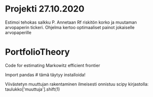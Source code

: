 # Projekti 27.10.2020

Estimoi tehokas salkku P. Annetaan Rf riskitön korko ja muutaman arvopaperin tickeri. Ohjelma kertoo optimaaliset painot jokaiselle arvopaperille

# PortfolioTheory
Code for estimating Markowitz efficient frontier

Import pandas # tämä täytyy installoida!

Viivästetyn muuttujan rakentaminen ilmeisesti onnistuu scipy kirjastolla:
taulukko['muuttuja'].shift(1)
